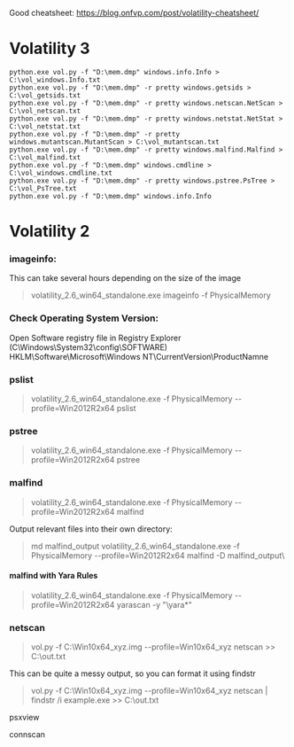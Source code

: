 Good cheatsheet: https://blog.onfvp.com/post/volatility-cheatsheet/

# Volatility 3

```
python.exe vol.py -f "D:\mem.dmp" windows.info.Info > C:\vol_windows.Info.txt
python.exe vol.py -f "D:\mem.dmp" -r pretty windows.getsids > C:\vol_getsids.txt
python.exe vol.py -f "D:\mem.dmp" -r pretty windows.netscan.NetScan > C:\vol_netscan.txt
python.exe vol.py -f "D:\mem.dmp" -r pretty windows.netstat.NetStat > C:\vol_netstat.txt
python.exe vol.py -f "D:\mem.dmp" -r pretty windows.mutantscan.MutantScan > C:\vol_mutantscan.txt
python.exe vol.py -f "D:\mem.dmp" -r pretty windows.malfind.Malfind > C:\vol_malfind.txt
python.exe vol.py -f "D:\mem.dmp" windows.cmdline > C:\vol_windows.cmdline.txt
python.exe vol.py -f "D:\mem.dmp" -r pretty windows.pstree.PsTree > C:\vol_PsTree.txt
python.exe vol.py -f "D:\mem.dmp" windows.info.Info
```

# Volatility 2

### imageinfo:

This can take several hours depending on the size of the image

> volatility_2.6_win64_standalone.exe imageinfo -f PhysicalMemory

### Check Operating System Version: 

Open Software registry file in Registry Explorer (C\Windows\System32\config\SOFTWARE)
HKLM\Software\Microsoft\Windows NT\CurrentVersion\ProductNamne


### pslist

> volatility_2.6_win64_standalone.exe -f PhysicalMemory --profile=Win2012R2x64 pslist

### pstree

> volatility_2.6_win64_standalone.exe -f PhysicalMemory --profile=Win2012R2x64 pstree


### malfind

> volatility_2.6_win64_standalone.exe -f PhysicalMemory --profile=Win2012R2x64 malfind

Output relevant files into their own directory:

> md malfind_output
> volatility_2.6_win64_standalone.exe -f PhysicalMemory --profile=Win2012R2x64 malfind -D malfind_output\

#### malfind with Yara Rules

> volatility_2.6_win64_standalone.exe -f PhysicalMemory --profile=Win2012R2x64 yarascan -y "\yara\*"

### netscan

> vol.py -f C:\Win10x64_xyz.img --profile=Win10x64_xyz netscan >> C:\out.txt

This can be quite a messy output, so you can format it using findstr

> vol.py -f C:\Win10x64_xyz.img --profile=Win10x64_xyz netscan | findstr /i example.exe >> C:\out.txt

psxview

connscan

